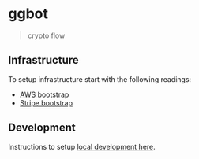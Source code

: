# ggbot

> crypto flow

## Infrastructure

To setup infrastructure start with the following readings:

-   [AWS bootstrap](./infrastructure/docs/aws-bootstrap.md)
-   [Stripe bootstrap](./infrastructure/docs/stripe-bootstrap.md)

## Development

Instructions to setup [local development here](./DEVELOP.md).
